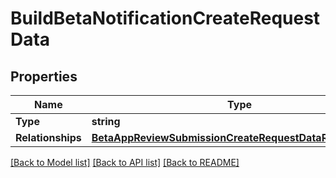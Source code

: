 # BuildBetaNotificationCreateRequestData

## Properties

Name | Type | Description | Notes
------------ | ------------- | ------------- | -------------
**Type** | **string** |  | 
**Relationships** | [**BetaAppReviewSubmissionCreateRequestDataRelationships**](BetaAppReviewSubmissionCreateRequest_data_relationships.md) |  | 

[[Back to Model list]](../README.md#documentation-for-models) [[Back to API list]](../README.md#documentation-for-api-endpoints) [[Back to README]](../README.md)


